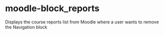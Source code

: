 moodle-block_reports
====================

Displays the course reports list from Moodle where a user wants to remove the Navigation block